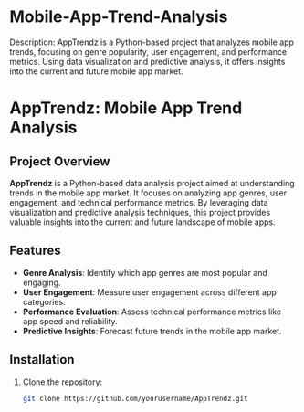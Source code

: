 # Mobile-App-Trend-Analysis
 Description: AppTrendz is a Python-based project that analyzes mobile app trends, focusing on genre popularity, user engagement, and performance metrics. Using data visualization and predictive analysis, it offers insights into the current and future mobile app market.


 # AppTrendz: Mobile App Trend Analysis

## Project Overview

**AppTrendz** is a Python-based data analysis project aimed at understanding trends in the mobile app market. It focuses on analyzing app genres, user engagement, and technical performance metrics. By leveraging data visualization and predictive analysis techniques, this project provides valuable insights into the current and future landscape of mobile apps.

## Features

- **Genre Analysis**: Identify which app genres are most popular and engaging.
- **User Engagement**: Measure user engagement across different app categories.
- **Performance Evaluation**: Assess technical performance metrics like app speed and reliability.
- **Predictive Insights**: Forecast future trends in the mobile app market.

## Installation

1. Clone the repository:
   ```sh
   git clone https://github.com/yourusername/AppTrendz.git

